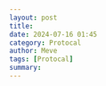 ```yaml
---
layout: post
title: 
date: 2024-07-16 01:45
category: Protocal
author: Meve
tags: [Protocal]
summary: 
---
```


## 



## 